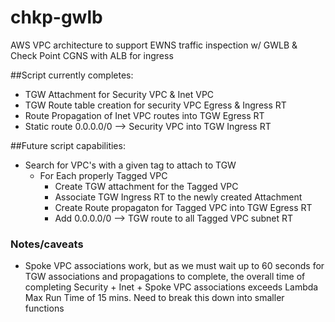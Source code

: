 # chkp-gwlb
AWS VPC architecture to support EWNS traffic inspection w/ GWLB &amp; Check Point CGNS with ALB for ingress

##Script currently completes:
- TGW Attachment for Security VPC & Inet VPC
- TGW Route table creation for security VPC Egress & Ingress RT
- Route Propagation of Inet VPC routes into TGW Egress RT
- Static route 0.0.0.0/0 --> Security VPC into TGW Ingress RT

##Future script capabilities: 
- Search for VPC's with a given tag to attach to TGW
    - For Each properly Tagged VPC
        - Create TGW attachment for the Tagged VPC
        - Associate TGW Ingress RT to the newly created Attachment
        - Create Route propagaton for Tagged VPC into TGW Egress RT
        - Add 0.0.0.0/0 --> TGW route to all Tagged VPC subnet RT
    
### Notes/caveats
- Spoke VPC associations work, but as we must wait up to 60 seconds for TGW associations and propagations to complete, the overall time of completing Security + Inet + Spoke VPC associations exceeds Lambda Max Run Time of 15 mins.  Need to break this down into smaller functions
